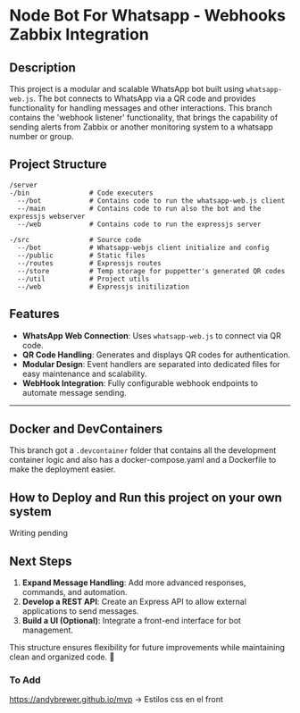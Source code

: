 # Node Bot For Whatsapp - Webhooks Zabbix Integration

## Description

This project is a modular and scalable WhatsApp bot built using `whatsapp-web.js`. The bot connects to WhatsApp via a QR code and provides functionality for handling messages and other interactions. This branch contains the 'webhook listener' functionality, that brings the capability of sending alerts from Zabbix or another monitoring system to a whatsapp number or group.

## Project Structure

```
/server
-/bin               # Code executers
  --/bot            # Contains code to run the whatsapp-web.js client
  --/main           # Contains code to run also the bot and the expressjs webserver
  --/web            # Contains code to run the expressjs server

-/src               # Source code
  --/bot            # Whatsapp-webjs client initialize and config
  --/public         # Static files
  --/routes         # Expressjs routes
  --/store          # Temp storage for puppetter's generated QR codes
  --/util           # Project utils
  --/web            # Expressjs initilization
```

## Features

-   **WhatsApp Web Connection**: Uses `whatsapp-web.js` to connect via QR code.
-   **QR Code Handling**: Generates and displays QR codes for authentication.
-   **Modular Design**: Event handlers are separated into dedicated files for easy maintenance and scalability.
-   **WebHook Integration**: Fully configurable webhook endpoints to automate message sending.

---

## Docker and DevContainers

This branch got a `.devcontainer` folder that contains all the development container logic and also has a docker-compose.yaml and a Dockerfile to make the deployment easier.

## How to Deploy and Run this project on your own system

Writing pending

## Next Steps

1. **Expand Message Handling**: Add more advanced responses, commands, and automation.
2. **Develop a REST API**: Create an Express API to allow external applications to send messages.
3. **Build a UI (Optional)**: Integrate a front-end interface for bot management.

This structure ensures flexibility for future improvements while maintaining clean and organized code. 🚀

### To Add

https://andybrewer.github.io/mvp -> Estilos css en el front
